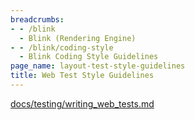 ```yaml
---
breadcrumbs:
- - /blink
  - Blink (Rendering Engine)
- - /blink/coding-style
  - Blink Coding Style Guidelines
page_name: layout-test-style-guidelines
title: Web Test Style Guidelines
---
```


[docs/testing/writing_web_tests.md](https://chromium.googlesource.com/chromium/src/+/HEAD/docs/testing/writing_web_tests.md)

